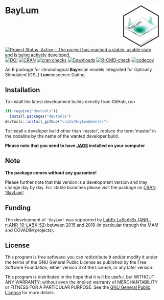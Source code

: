 




<!-- README.md was auto-generated by README.Rmd. Please DO NOT edit by hand!-->

# BayLum <img width=120px src="man/figures/BayLum_logo.png" align="right" />

[![Project Status: Active – The project has reached a stable, usable
state and is being actively
developed.](https://www.repostatus.org/badges/latest/active.svg)](https://www.repostatus.org/#active)
[![DOI](https://zenodo.org/badge/DOI/10.5281/zenodo.4311266.svg)](https://doi.org/10.5281/zenodo.4311266)
[![CRAN](https://www.r-pkg.org/badges/version/BayLum)](https://CRAN.R-project.org/package=BayLum)
[![cran
checks](https://cranchecks.info/badges/worst/BayLum)](https://cranchecks.info/pkgs/BayLum)
[![Downloads](https://cranlogs.r-pkg.org/badges/grand-total/BayLum)](https://www.r-pkg.org/pkg/BayLum)
[![R-CMD-check](https://github.com/crp2a/BayLum/workflows/GitHub%20Actions%20CI/badge.svg)](https://github.com/crp2a/BayLum/actions)
[![codecov](https://app.codecov.io/gh/crp2a/BayLum/branch/master/graph/badge.svg)](https://app.codecov.io/gh/crp2a/BayLum)

An R package for chronological **Bay**esian models integrated for
Optically Stimulated (OSL) **Lum**inescence Dating

## Installation

To install the latest development builds directly from GitHub, run

``` r
if(!require("devtools"))
  install.packages("devtools")
devtools::install_github("crp2a/BayLum@master")
```

To install a developer build other than ‘master’, replace the term
‘master’ in the codeline by the name of the wanted developer build.

**Please note that you need to have
[JAGS](https://mcmc-jags.sourceforge.io) installed on your computer**

## Note

**The package comes without any guarantee!**

Please further note that this version is a development version and may
change day by day. For stable branches please visit the package on [CRAN
‘BayLum’](https://CRAN.R-project.org/package=BayLum).

## Funding

The development of `'BayLum'` was supported by [LabEx LaScArBx (ANR
-n.ANR-10-LABX-52)](https://lascarbx.labex.u-bordeaux.fr) between 2015
and 2018 (in particular through the MAM and COVADIM projects).

## License

This program is free software: you can redistribute it and/or modify it
under the terms of the GNU General Public License as published by the
Free Software Foundation, either version 3 of the License, or any later
version.

This program is distributed in the hope that it will be useful, but
WITHOUT ANY WARRANTY; without even the implied warranty of
MERCHANTABILITY or FITNESS FOR A PARTICULAR PURPOSE. See the [GNU
General Public
License](https://github.com/crp2a/BayLum/blob/master/LICENSE) for more
details.
